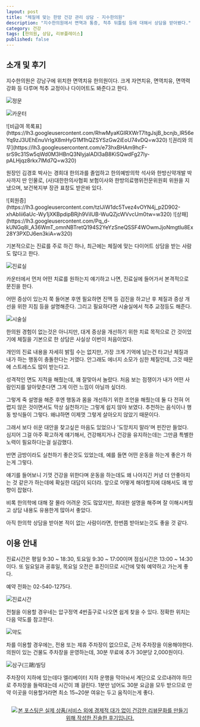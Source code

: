```yaml
---
layout: post
title: "체질에 맞는 한방 건강 관리 상담 - 지수한의원"
description: "지수한의원에서 면역과 통증, 척추 뒤틀림 등에 대해서 상담을 받아봤다."
category: 건강
tags: [한의원, 상담, 리뷰플레이스]
published: false
---
```


## 소개 및 후기

지수한의원은 강남구에 위치한 면역치유 한의원이다.
크게 자연치유, 면역치유, 면역력강화 등 다루며
척추 교정이나 다이어트도 봐준다고 한다.

![정문](https://lh3.googleusercontent.com/tbgQ7K-0HAHs0OWyCBghzI6ODvrqVEU821_WYApeDEOSTdU8bnlXcCgZrG-qdSAd8iCAmMkgLXOPzg=s560)

![카운터](https://lh3.googleusercontent.com/T7grIdUkFDJcvQDvo8so3WsNOCg9frRQ8wYEC-bggMSDEOLF2py3Ngcu9Sccz_dWIcMvAx3RNrpgmA=s560)

<p class="center" markdown="1">
![비급여 목록표](https://lh3.googleusercontent.com/RhwMyaKGIRXWrT7ltgJsjB_bcnjb_lR56eYq9zJ3UEhEnuVrlgX8mHyG1M1hQZSYSzGw2iEoU74vDQ=w320)
![권리와 의무](https://lh3.googleusercontent.com/e73hxBHAm9hcF-srS9c31Sw5qWd0M3HBnQ3NlyjalADl3aB8KiSQwdFg27ly-pALHjqz8rkx7lMd7Q=w320)
</p>

원장인 김경호 박사는
경희대 한의과를 졸업하고 한의예방의학 석사와 한방신약개발 박사까지 딴 인물로,
(사)대한한의사협회 보험이사와 한방의료행위전문위원회 위원을 지냈으며, 보건복지부 장관 표창도 받은바 있다.

<p class="center" markdown="1">
![회원증](https://lh3.googleusercontent.com/tzlJiW1dc5Tvez4vOYN4j_p2D902-xhAbIii6aUc-Wy1jXKBpdipBRjh9ViIUB-WuQZjcWVvcUm0tw=w320)
![상패](https://lh3.googleusercontent.com/Pq_d-kUNGq8l_A36WmT_omnNBTretQ194S2YeYzSneQSSF4WOwmJjoNmgtIu8Ex28Y3PXDJ6en3kiA=w320)
</p>

기본적으로는 진료를 주로 하긴 하나,
최근에는 체질에 맞는 다이어트 상담을 받는 사람도 많다고 한다.

![진료실](https://lh3.googleusercontent.com/_ErnmJjDD-xiw5P-vJpYhTWUjxzGtG7zl4abwS7new6_eFv4AahJhejzjo8sBJqDDBhMGotstgXBIA=s560)

카운터에서 먼저 어떤 치료를 원하는지 얘기하고 나면,
진료실에 들어가서 본격적으로 문진을 한다.

어떤 증상이 있는지 쭉 들어본 후엔
필요하면 진맥 등 검진을 하고난 후
체질과 증상 개선을 위한 지침 등을 설명해준다.
그리고 필요하다면 시술실에서 척추 교정등도 해준다.

![시술실](https://lh3.googleusercontent.com/pQ9k86ZcVp9PCvvQxqZLSoJaI_OFIutS2q9YDZFJscGURPL6zj6t93Sf2qaa-b1ra_nuEzyp-4pLJA=s560)

한의원 경험이 없는것은 아니지만,
대게 증상을 개선하기 위한 치료 목적으로 간 것이었기에
체질을 기본으로 한 상담은 사실상 이번이 처음이었다.

개인의 진료 내용을 자세히 밝힐 수는 없지만,
가장 크게 기억에 남는건 타고난 체질과 내가 하는 행동이 충돌한다는 거였다.
안그래도 에너지 소모가 심한 체질인데, 그것 때문에 스트레스도 많이 받는다고.

성격적인 면도 지적을 해줬는데, 꽤 잘맞아서 놀랐다.
처음 보는 점쟁이가 내가 어떤 사람인지를 알아맞춘다면
그게 이런 느낌이 아닐까 싶더라.

그렇게 죽 설명을 해준 후엔
행동과 몸을 개선하기 위한 조언을 해줬는데
둘 다 전혀 어렵지 않은 것이면서도
막상 실천하기는 그렇게 쉽지 않아 보였다.
추천하는 음식이나 행동 방식들이 그렇다.
왜냐하면 이제껏 그렇게 살아오지 않았기 때문이다.

그래서 보다 쉬운 대안을 찾고싶은 마음도 있었으나
'도망치지 말라'며 핀잔만 들었다.
심지어 그걸 아주 확고하게 얘기해서,
건강해지거나 건강을 유지하는데는 그만큼 특별한 노력이 필요하다는걸 실감했다.

반면 금방이라도 실천하기 좋은것도 있었는데,
예를 들면 어떤 운동을 하는게 좋은가 하는게 그렇다.

얘기를 들어보니 기껏 건강을 위한다며 운동을 하는데도
왜 나아지긴 커녕 더 안좋아지는 것 같은가 하는데에
확실한 대답이 되더라.
앞으로 어떻게 해야할지에 대해서도 꽤 방향이 잡혔다.

비록 한의학에 대해 잘 몰라 어려운 것도 많았지만,
최대한 설명을 해주며 잘 이해시켜줬고
상담 내용도 유용한게 많아서 좋았다.

아직 한의학 상담을 받아본 적이 없는 사람이라면,
한번쯤 받아보는것도 좋을 것 같다.



## 이용 안내

진료시간은
평일 9:30 ~ 18:30,
토요일 9:30 ~ 17:00이며
점심시간은 13:00 ~ 14:30이다.
또 일요일과 굥휴일, 목요일 오전은 휴진이므로
시간에 맞춰 예약하고 가는게 좋다.

예약 전화는 02-540-1275다.

![진료시간](https://lh3.googleusercontent.com/qJ54giJXbXS7T24ms0Y2vxzCjwulnc3AtRIudOSoNO9MI-uSkWcyUgYrv7T339x0lhWUhJ-YwS1KLA=s560)

전철을 이용할 경우네는 압구정역 4번출구로 나오면 쉽게 찾을 수 있다.
정확한 위치는 다음 약도를 참고한다.

![약도](https://lh3.googleusercontent.com/-wlQH7TaS6Vw/WhGI3acwPzI/AAAAAAAAa_s/Ng5skThpBvwVTqyz2bsx59mkQeRx9R5xwCE0YBhgL/s560/immunecell-oriental-clinic-map.gif "서울 강남구 논현로 167길 16")

차를 이용할 경우에는, 전용 또는 제휴 주차장이 없으므로, 근처 주차장을 이용해야한다.
의원이 있는 건물도 주차장을 운영하는데,
30분 무료에 추가 30분당 2,000원이다.

![삼구(三鷗)빌딩](https://lh3.googleusercontent.com/ow1u3dZWtDHGEQzxyEHnMlXN5-8OOKPE5hJoUAqhnCqtsDAnfYuhrBqA3s4jU1w6kM5uGkUEB-MEkg=s560)

주차장이 지하에 있는데다 엘리베이터 지하 운행을 막아놔서 계단으로 오르내려야 하므로
주차장을 들락대는데 시간이 꽤 걸린다.
1분만 넘어도 30분 요금을 모두 받으므로
만약 이곳을 이용할거라면 최소 15~20분 여유는 두고 움직이는게 좋다.



<div style="text-align: center; padding: 1em;"><a href="http://reviewplace.co.kr/detail.php?number=10485" target="_blank"><img src="http://reviewplace.co.kr/blog_traffic.php?key=MTA0ODV8cmV6bm9h" border="0" alt="본 포스팅은 실제 상품/서비스 외에 경제적 대가 없이 건강한 리뷰문화를 만들기 위해 작성한 진솔한 후기입니다."></a></div>
